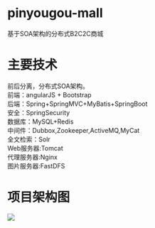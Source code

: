 # pinyougou-mall
基于SOA架构的分布式B2C2C商城
# 主要技术
前后分离，分布式SOA架构。<br/>
前端：angularJS + Bootstrap<br/>
后端：Spring+SpringMVC+MyBatis+SpringBoot<br/>
安全：SpringSecurity<br/>
数据库：MySQL+Redis<br/>
中间件：Dubbox,Zookeeper,ActiveMQ,MyCat<br/>
全文检索：Solr<br/>
Web服务器:Tomcat<br/>
代理服务器:Nginx<br/>
图片服务器:FastDFS<br/>
# 项目架构图
<image src = "./dir/pinyougou架构图.png" />



